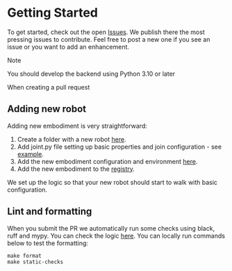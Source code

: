 # Getting Started

To get started, check out the open [Issues](https://github.com/kscalelabs/sim/issues).
We publish there the most pressing issues to contribute. Feel free to post a new one if you see 
an issue or you want to add an enhancement.

> [!NOTE]
> You should develop the backend using Python 3.10 or later

When creating a pull request 
## Adding new robot
Adding new embodiment is very straightforward:
1. Create a folder with a new robot [here](https://github.com/kscalelabs/sim/tree/master/sim).
2. Add joint.py file setting up basic properties and join configuration - see [example](https://github.com/kscalelabs/sim/blob/master/sim/stompy/joints.py).
3. Add the new embodiment configuration and environment [here](https://github.com/kscalelabs/sim/tree/master/sim/humanoid_gym/envs).
4. Add the new embodiment to the [registry](https://github.com/kscalelabs/sim/blob/master/sim/humanoid_gym/envs/__init__.py).

We set up the logic so that your new robot should start to walk with basic configuration.

## Lint and formatting
When you submit the PR we automatically run some checks using black, ruff and mypy.
You can check the logic [here](https://github.com/kscalelabs/sim/blob/master/pyproject.toml).
You can locally run commands below to test the formatting:
```
make format
make static-checks
```
